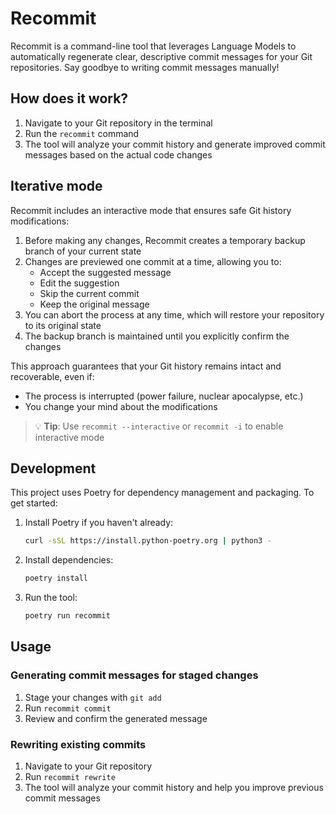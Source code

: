 # Recommit

Recommit is a command-line tool that leverages Language Models to automatically regenerate clear, descriptive commit messages for your Git repositories. Say goodbye to writing commit messages manually!

## How does it work?

1. Navigate to your Git repository in the terminal
2. Run the `recommit` command
3. The tool will analyze your commit history and generate improved commit messages based on the actual code changes

## Iterative mode

Recommit includes an interactive mode that ensures safe Git history modifications:

1. Before making any changes, Recommit creates a temporary backup branch of your current state
2. Changes are previewed one commit at a time, allowing you to:
   - Accept the suggested message
   - Edit the suggestion
   - Skip the current commit
   - Keep the original message
3. You can abort the process at any time, which will restore your repository to its original state
4. The backup branch is maintained until you explicitly confirm the changes

This approach guarantees that your Git history remains intact and recoverable, even if:

- The process is interrupted (power failure, nuclear apocalypse, etc.)
- You change your mind about the modifications

> 💡 **Tip**: Use `recommit --interactive` or `recommit -i` to enable interactive mode

## Development

This project uses Poetry for dependency management and packaging. To get started:

1. Install Poetry if you haven't already:

   ```bash
   curl -sSL https://install.python-poetry.org | python3 -
   ```

1. Install dependencies:

   ```bash
   poetry install
   ```

1. Run the tool:

   ```bash
   poetry run recommit
   ```

## Usage

### Generating commit messages for staged changes

1. Stage your changes with `git add`
2. Run `recommit commit`
3. Review and confirm the generated message

### Rewriting existing commits

1. Navigate to your Git repository
2. Run `recommit rewrite`
3. The tool will analyze your commit history and help you improve previous commit messages

